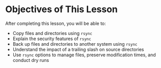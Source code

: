 
# Objectives of This Lesson

After completing this lesson, you will be able to:

- Copy files and directories using `rsync`
- Explain the security features of `rsync`
- Back up files and directories to another system using `rsync`
- Understand the impact of a trailing slash on source directories
- Use `rsync` options to manage files, preserve modification times, and conduct dry runs

